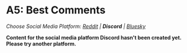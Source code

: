 # A5: Best Comments
_Choose Social Media Platform: <a href='../../../../../reddit/appendix/teaching/03_course_work/03_assignments/a5-best-comments.html'>Reddit</a> | __Discord__ | <a href='../../../../../bsky/appendix/teaching/03_course_work/03_assignments/a5-best-comments.html'>Bluesky</a>_

__Content for the social media platform Discord hasn't been created yet. Please try another platform.__